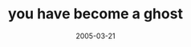 ---
layout: base.njk
title : 'you have become a ghost' 
view_title : 'you have become a ghost' 
year : '2005' 
date : '2005-03-21' 
img_file : '/drawing/youhavebecomeaghost.png' 
html_file : 'youhavebecomeaghost' 
next_html : 'nownownow.html' 
year_order : '48' 
permalink : "title/{{html_file}}.html"
---
